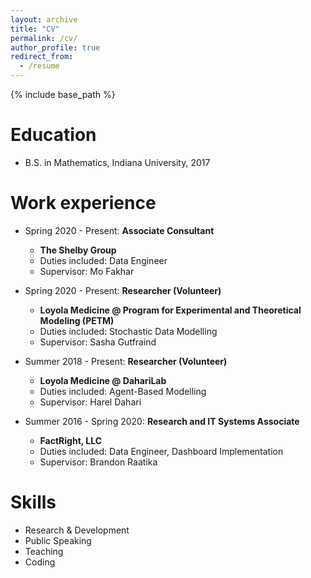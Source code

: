 ```yaml
---
layout: archive
title: "CV"
permalink: /cv/
author_profile: true
redirect_from:
  - /resume
---
```


{% include base_path %}

Education
======
* B.S. in Mathematics, Indiana University, 2017

Work experience
======
* Spring 2020 - Present: **Associate Consultant**
  * **The Shelby Group**
  * Duties included: Data Engineer
  * Supervisor: Mo Fakhar

* Spring 2020 - Present: **Researcher (Volunteer)**
  * **Loyola Medicine @ Program for Experimental and Theoretical Modeling (PETM)**
  * Duties included: Stochastic Data Modelling
  * Supervisor: Sasha Gutfraind

* Summer 2018 - Present: **Researcher (Volunteer)**
  * **Loyola Medicine @ DahariLab**
  * Duties included: Agent-Based Modelling
  * Supervisor: Harel Dahari

* Summer 2016 - Spring 2020: **Research and IT Systems Associate**
  * **FactRight, LLC**
  * Duties included: Data Engineer, Dashboard Implementation
  * Supervisor: Brandon Raatika

  
Skills
======
* Research & Development
* Public Speaking
* Teaching
* Coding
